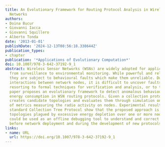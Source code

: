 ```yaml
---
title: An Evolutionary Framework for Routing Protocol Analysis in Wireless Sensor
  Networks
authors:
- Doina Bucur
- Giovanni Iacca
- Giovanni Squillero
- Alberto Tonda
date: '2013-01-01'
publishDate: '2024-12-13T08:56:18.338644Z'
publication_types:
- chapter
publication: '*Applications of Evolutionary Computation*'
doi: 10.1007/978-3-642-37192-9_1
abstract: Wireless Sensor Networks (WSNs) are widely adopted for applications ranging
  from surveillance to environmental monitoring. While powerful and relatively inexpensive,
  they are subject to behavioural faults which make them unreliable. Due to the complex
  interactions between network nodes, it is difficult to uncover faults in a WSN by
  resorting to formal techniques for verification and analysis, or to testing. This
  paper proposes an evolutionary framework to detect anomalous behaviour related to
  energy consumption in WSN routing protocols. Given a collection protocol, the framework
  creates candidate topologies and evaluates them through simulation on the basis
  of metrics measuring the radio activity on nodes. Experimental results using the
  standard Collection Tree Protocol show that the proposed approach is able to unveil
  topologies plagued by excessive energy depletion over one or more nodes, and thus
  could be used as an offline debugging tool to understand and correct the issues
  before network deployment and during the development of new protocols.
links:
- name: URL
  url: https://doi.org/10.1007/978-3-642-37192-9_1
---
```

